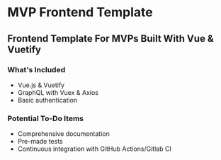 # MVP Frontend Template #
## Frontend Template For MVPs Built With Vue & Vuetify  ##

### What's Included ###

- Vue.js & Vuetify
- GraphQL with Vuex & Axios
- Basic authentication

### Potential To-Do Items ###

- Comprehensive documentation
- Pre-made tests
- Continuous integration with GitHub Actions/Gitlab CI